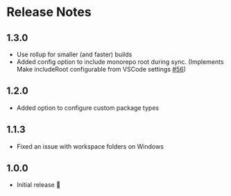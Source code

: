 # Release Notes

## 1.3.0

- Use rollup for smaller (and faster) builds
- Added config option to include monorepo root during sync. (Implements Make includeRoot configurable from VSCode settings [#56](https://github.com/folke/vscode-monorepo-workspace/issues/56))

## 1.2.0

- Added option to configure custom package types

## 1.1.3

- Fixed an issue with workspace folders on Windows

## 1.0.0

- Initial release :tada:
